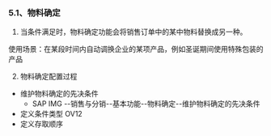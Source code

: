 ### 5.1、物料确定  ###

1. 当条件满足时，物料确定功能会将销售订单中的某中物料替换成另一种。

使用场景：在某段时间内自动调换企业的某项产品，例如圣诞期间使用特殊包装的产品

2. 物料确定配置过程

* 维护物料确定的先决条件
    * SAP IMG --销售与分销--基本功能--物料确定--维护物料确定的先决条件    
* 定义条件类型 OV12
* 定义存取顺序 

